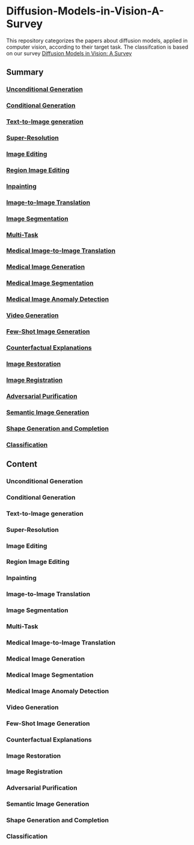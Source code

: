 # Diffusion-Models-in-Vision-A-Survey
This repository categorizes the papers about diffusion models, applied in computer vision, according to their target task. The classifcation is based on our survey [Diffusion Models in Vision: A Survey](https://arxiv.org/abs/2209.04747v1)

## Summary
### [Unconditional Generation](#unconditional-generation)
### [Conditional Generation](#2)
### [Text-to-Image generation ](#3)
### [Super-Resolution ](#4)
### [Image Editing](#5)
### [Region Image Editing](#6)
### [Inpainting](#7)
### [Image-to-Image Translation](#8)
### [Image Segmentation ](#9)
### [Multi-Task](#10)
### [Medical Image-to-Image Translation](#11)
### [Medical Image Generation](#12)
### [Medical Image Segmentation](#13)
### [Medical Image Anomaly Detection](#14)
### [Video Generation](#15)
### [Few-Shot Image Generation ](#16)
### [Counterfactual Explanations ](#17)
### [Image Restoration](#18)
### [Image Registration](#19)
### [Adversarial Purification](#20)
### [Semantic Image Generation](#21)
### [Shape Generation and Completion](#22)
### [Classification](#23)

## Content

### Unconditional Generation
### Conditional Generation
### Text-to-Image generation 
### Super-Resolution 
### Image Editing
### Region Image Editing
### Inpainting
### Image-to-Image Translation
### Image Segmentation 
### Multi-Task
### Medical Image-to-Image Translation
### Medical Image Generation
### Medical Image Segmentation
### Medical Image Anomaly Detection
### Video Generation
### Few-Shot Image Generation 
### Counterfactual Explanations 
### Image Restoration
### Image Registration
### Adversarial Purification
### Semantic Image Generation
### Shape Generation and Completion
### Classification



